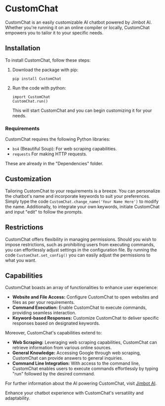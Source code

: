 # CustomChat

CustomChat is an easily customizable AI chatbot powered by Jimbot AI. Whether you're running it on an online compiler or locally, CustomChat empowers you to tailor it to your specific needs.

## Installation

To install CustomChat, follow these steps:

1. Download the package with pip:
   <pre><code>pip install CustomChat</code></pre>
   
3. Run the code with python:
   <pre><code>import CustomChat
   CustomChat.run()</code></pre>

   This will start CustomChat and you can begin customizing it for your needs.

### Requirements

CustomChat requires the following Python libraries:
- `bs4` (Beautiful Soup): For web scraping capabilities.
- `requests` For making HTTP requests.

These are already in the "Dependencies" folder.

## Customization

Tailoring CustomChat to your requirements is a breeze. You can personalize the chatbot's name and incorporate keywords to suit your preferences. Simply type the code ```CustomChat.change_name('Your Name Here')```  to modify the name. Additionally, to integrate your own keywords, initiate CustomChat and input "edit" to follow the prompts.

## Restrictions

CustomChat offers flexibility in managing permissions. Should you wish to impose restrictions, such as prohibiting users from executing commands, you can effortlessly adjust settings in the configuration file. By running the code ```CustomChat.set_config()``` you can easily adjust the permissions to what you want.

## Capabilities

CustomChat boasts an array of functionalities to enhance user experience:

- **Website and File Access:** Configure CustomChat to open websites and files as per your requirements.
- **Command Execution:** Enable CustomChat to execute commands, providing seamless interaction.
- **Keyword-based Responses:** Customize CustomChat to deliver specific responses based on designated keywords.

Moreover, CustomChat's capabilities extend to:

- **Web Scraping:** Leveraging web scraping capabilities, CustomChat can retrieve information from various online sources.
- **General Knowledge:** Accessing Google through web scraping, CustomChat can provide answers to general inquiries.
- **Command Line Integration:** With access to the command line, CustomChat enables users to execute commands effortlessly by typing "run" followed by the desired command.

For further information about the AI powering CustomChat, visit [Jimbot AI](https://jb.mrpi314.com/ai).

Enhance your chatbot experience with CustomChat's versatility and adaptability.

